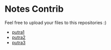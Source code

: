 # Notes Contrib
Feel free to upload your files to this repositories :)
- [putra1](https://github.com/SaputraZulfi1404)
- [putra2](https://github.com/DanielaArrivalda1404)
- [putra3](https://github.com/HidayatullahLintang1404)
